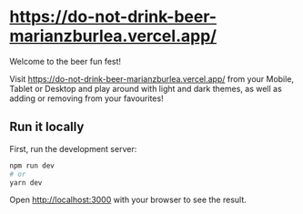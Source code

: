 # https://do-not-drink-beer-marianzburlea.vercel.app/

Welcome to the beer fun fest!

Visit https://do-not-drink-beer-marianzburlea.vercel.app/ from your Mobile, Tablet or Desktop and play around with light and dark themes, as well as adding or removing from your favourites!

## Run it locally

First, run the development server:

```bash
npm run dev
# or
yarn dev
```

Open [http://localhost:3000](http://localhost:3000) with your browser to see the result.
